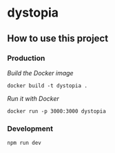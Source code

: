 # dystopia

## How to use this project
### Production
*Build the Docker image*
```
docker build -t dystopia .
```

*Run it with Docker*
```
docker run -p 3000:3000 dystopia
```

### Development
```
npm run dev
```
